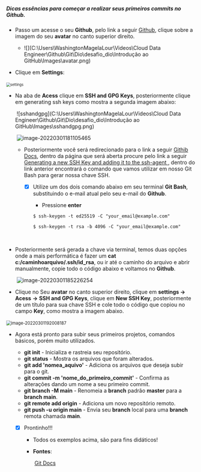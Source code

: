 ##### 													Dicas essências para começar a realizar seus primeiros **commits** no **Github**.



- Passo um acesse o seu **Github**, pelo link a seguir [Github](https://github.com/), clique sobre a imagem do seu **avatar** no canto superior direito. 				
  - ![](C:\Users\WashingtonMagelaLour\Videos\Cloud Data Engineer\Github\Git\Dio\desafio_dio\Introdução ao GitHub\Images\avatar.png)	

- Clique em **Settings**:

​																					<img src="C:\Users\WashingtonMagelaLour\Videos\Cloud Data Engineer\Github\Git\Dio\desafio_dio\Introdução ao GitHub\Images\settings.png" alt="settings" style="zoom: 67%;" />

- Na aba de **Acess** clique em **SSH and GPG Keys**, posteriormente clique em generating ssh keys como mostra a segunda imagem abaixo:

  ​													![sshandgpg](C:\Users\WashingtonMagelaLour\Videos\Cloud Data Engineer\Github\Git\Dio\desafio_dio\Introdução ao GitHub\Images\sshandgpg.png)	

  

  ​									![image-20220301181105465](C:\Users\WashingtonMagelaLour\AppData\Roaming\Typora\typora-user-images\image-20220301181105465.png)							

  

  - Posteriormente você será redirecionado para o link a seguir [Githib Docs](https://docs.github.com/en/authentication/connecting-to-github-with-ssh), dentro da página que será aberta procure pelo link a seguir [Generating a new SSH Key and adding it to the ssh-agent ](https://docs.github.com/en/authentication/connecting-to-github-with-ssh), dentro do link anterior encontrará o comando que vamos utilizar em nosso Git Bash para gerar nossa chave SSH.	

    - [x] Utilize um dos dois comando abaixo em seu terminal **Git Bash**, substituindo o e-mail atual pelo seu e-mail do **Github**.

      - Pressione **enter** 

      ```shell
      $ ssh-keygen -t ed25519 -C "your_email@example.com"				
      ```

      ```shell
      $ ssh-keygen -t rsa -b 4096 -C "your_email@example.com"
      ```

​			

- Posteriormente será gerada a chave via terminal, temos duas opções onde a mais performática é fazer um **cat c:/caminhoarquivo/.ssh/id_rsa**,  ou ir até o caminho do arquivo e abrir manualmente, copie todo o código abaixo e voltamos no **Github**.

  ​							![image-20220301185226254](C:\Users\WashingtonMagelaLour\AppData\Roaming\Typora\typora-user-images\image-20220301185226254.png)				



- Clique no Seu **avatar** no canto superior direito,  clique em **settings ->** **Acess**  **->** **SSH and GPG Keys**, clique em **New SSH Key**, posteriormente de um título para sua chave SSH  e cole todo o código que copiou no campo **Key**, como mostra a imagem abaixo.

​						<img src="C:\Users\WashingtonMagelaLour\AppData\Roaming\Typora\typora-user-images\image-20220301192008187.png" alt="image-20220301192008187" style="zoom: 80%;" />



- Agora está pronto para subir seus primeiros projetos, comandos básicos, porém muito utilizados.

  - **git init** - Inicializa e rastreia seu repositório.
  - **git status** - Mostra os arquivos que foram alterados.
  - **git add 'nomea_aquivo'** - Adiciona os arquivos que deseja subir para o git.
  - **git commit -m 'nome_do_primeiro_commit'** - Confirma as alterações dando um nome a seu primeiro commit.
  - **git branch -M main** - Renomeia a **branch** padrão **master** para a **branch main**.
  - **git remote add origin** - Adiciona um novo repositório remoto.
  - **git push -u origin main** - Envia seu **branch** local para uma **branch** remota chamada **main**.

  

  - [x] Prontinho!!!

    - Todos os exemplos acima, são para fins didáticos!

    - **Fontes**:

      ​	[Git Docs](https://docs.github.com/pt)

      

  ​		

  

  ​				

  

  ​	

